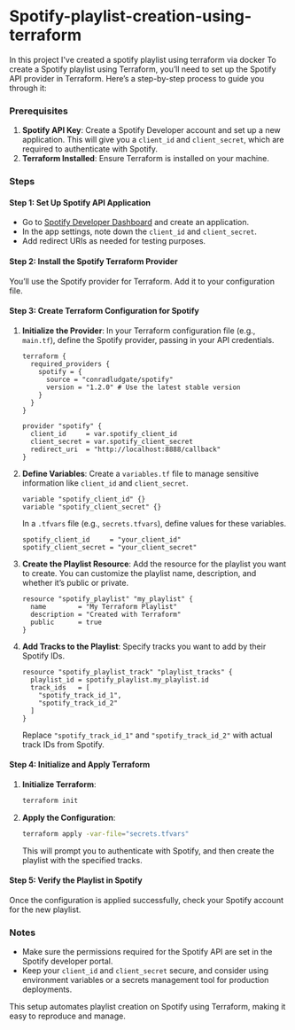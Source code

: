 # Spotify-playlist-creation-using-terraform
In this project I've created a spotify playlist using terraform via docker
To create a Spotify playlist using Terraform, you’ll need to set up the Spotify API provider in Terraform. Here’s a step-by-step process to guide you through it:

### Prerequisites

1. **Spotify API Key**: Create a Spotify Developer account and set up a new application. This will give you a `client_id` and `client_secret`, which are required to authenticate with Spotify.
2. **Terraform Installed**: Ensure Terraform is installed on your machine.

### Steps

#### Step 1: Set Up Spotify API Application

- Go to [Spotify Developer Dashboard](https://developer.spotify.com/dashboard/) and create an application.
- In the app settings, note down the `client_id` and `client_secret`.
- Add redirect URIs as needed for testing purposes.

#### Step 2: Install the Spotify Terraform Provider

You’ll use the Spotify provider for Terraform. Add it to your configuration file. 

#### Step 3: Create Terraform Configuration for Spotify

1. **Initialize the Provider**: In your Terraform configuration file (e.g., `main.tf`), define the Spotify provider, passing in your API credentials.

   ```hcl
   terraform {
     required_providers {
       spotify = {
         source = "conradludgate/spotify"
         version = "1.2.0" # Use the latest stable version
       }
     }
   }

   provider "spotify" {
     client_id     = var.spotify_client_id
     client_secret = var.spotify_client_secret
     redirect_uri  = "http://localhost:8888/callback"
   }
   ```

2. **Define Variables**: Create a `variables.tf` file to manage sensitive information like `client_id` and `client_secret`.

   ```hcl
   variable "spotify_client_id" {}
   variable "spotify_client_secret" {}
   ```

   In a `.tfvars` file (e.g., `secrets.tfvars`), define values for these variables.

   ```hcl
   spotify_client_id     = "your_client_id"
   spotify_client_secret = "your_client_secret"
   ```

3. **Create the Playlist Resource**: Add the resource for the playlist you want to create. You can customize the playlist name, description, and whether it’s public or private.

   ```hcl
   resource "spotify_playlist" "my_playlist" {
     name        = "My Terraform Playlist"
     description = "Created with Terraform"
     public      = true
   }
   ```

4. **Add Tracks to the Playlist**: Specify tracks you want to add by their Spotify IDs.

   ```hcl
   resource "spotify_playlist_track" "playlist_tracks" {
     playlist_id = spotify_playlist.my_playlist.id
     track_ids   = [
       "spotify_track_id_1",
       "spotify_track_id_2"
     ]
   }
   ```

   Replace `"spotify_track_id_1"` and `"spotify_track_id_2"` with actual track IDs from Spotify.

#### Step 4: Initialize and Apply Terraform

1. **Initialize Terraform**:

   ```bash
   terraform init
   ```

2. **Apply the Configuration**:

   ```bash
   terraform apply -var-file="secrets.tfvars"
   ```

   This will prompt you to authenticate with Spotify, and then create the playlist with the specified tracks.

#### Step 5: Verify the Playlist in Spotify

Once the configuration is applied successfully, check your Spotify account for the new playlist.

### Notes

- Make sure the permissions required for the Spotify API are set in the Spotify developer portal.
- Keep your `client_id` and `client_secret` secure, and consider using environment variables or a secrets management tool for production deployments.

This setup automates playlist creation on Spotify using Terraform, making it easy to reproduce and manage.
